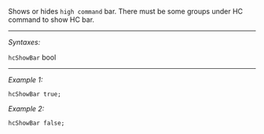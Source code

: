 Shows or hides `high command` bar. There must be some groups under HC command to show HC bar.


---
*Syntaxes:*

`hcShowBar` bool

---
*Example 1:*

```sqf
hcShowBar true;
```

*Example 2:*

```sqf
hcShowBar false;
```